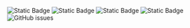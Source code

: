 ![Static Badge](https://img.shields.io/badge/blacklists-60-000000) ![Static Badge](https://img.shields.io/badge/blacklisted-2553769-cc0000) ![Static Badge](https://img.shields.io/badge/whitelisted-2244-00CC00) ![Static Badge](https://img.shields.io/badge/streaming_blacklist-28107-000000) ![GitHub issues](https://img.shields.io/github/issues/fabriziosalmi/blacklists)
